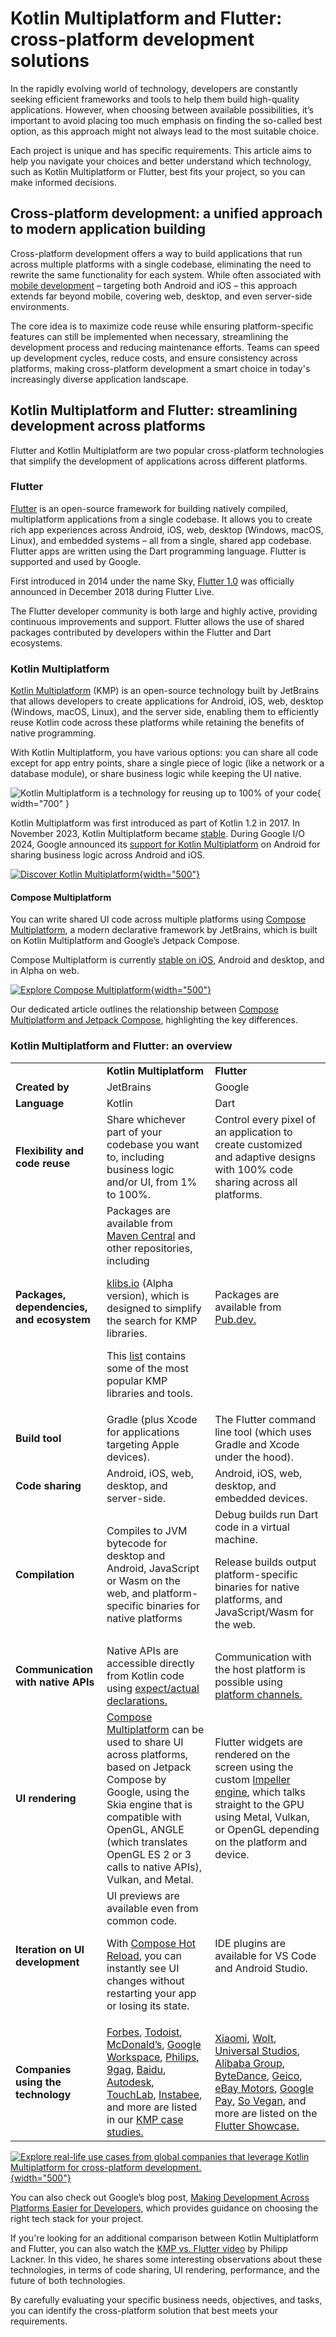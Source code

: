 # Kotlin Multiplatform and Flutter: cross-platform development solutions

[//]: # (description: This article explores Kotlin Multiplatform and Flutter, helping you to understand their capabilities and choose the right fit for your cross-platform project.) 

In the rapidly evolving world of technology, developers are constantly seeking efficient frameworks and tools to help them build high-quality applications. However, when choosing between available possibilities, it’s important to avoid placing too much emphasis on finding the so-called best option, as this approach might not always lead to the most suitable choice.

Each project is unique and has specific requirements. This article aims to help you navigate your choices and better understand which technology, such as Kotlin Multiplatform or Flutter, best fits your project, so you can make informed decisions.

## Cross-platform development: a unified approach to modern application building

Cross-platform development offers a way to build applications that run across multiple platforms with a single codebase, eliminating the need to rewrite the same functionality for each system. While often associated with [mobile development](cross-platform-mobile-development.md) – targeting both Android and iOS – this approach extends far beyond mobile, covering web, desktop, and even server-side environments.

The core idea is to maximize code reuse while ensuring platform-specific features can still be implemented when necessary, streamlining the development process and reducing maintenance efforts. Teams can speed up development cycles, reduce costs, and ensure consistency across platforms, making cross-platform development a smart choice in today's increasingly diverse application landscape.

## Kotlin Multiplatform and Flutter: streamlining development across platforms

Flutter and Kotlin Multiplatform are two popular cross-platform technologies that simplify the development of applications across different platforms.

### Flutter

[Flutter](https://flutter.dev/) is an open-source framework for building natively compiled, multiplatform applications from a single codebase. It allows you to create rich app experiences across Android, iOS, web, desktop (Windows, macOS, Linux), and embedded systems – all from a single, shared app codebase. Flutter apps are written using the Dart programming language. Flutter is supported and used by Google.

First introduced in 2014 under the name Sky, [Flutter 1.0](https://developers.googleblog.com/en/flutter-10-googles-portable-ui-toolkit/) was officially announced in December 2018 during Flutter Live.

The Flutter developer community is both large and highly active, providing continuous improvements and support. Flutter allows the use of shared packages contributed by developers within the Flutter and Dart ecosystems.

### Kotlin Multiplatform

[Kotlin Multiplatform](https://www.jetbrains.com/kotlin-multiplatform/) (KMP) is an open-source technology built by JetBrains that allows developers to create applications for Android, iOS, web, desktop (Windows, macOS, Linux), and the server side, enabling them to efficiently reuse Kotlin code across these platforms while retaining the benefits of native programming.

With Kotlin Multiplatform, you have various options: you can share all code except for app entry points, share a single piece of logic (like a network or a database module), or share business logic while keeping the UI native.

![Kotlin Multiplatform is a technology for reusing up to 100% of your code](kmp-logic-and-ui.svg){ width="700" }

Kotlin Multiplatform was first introduced as part of Kotlin 1.2 in 2017. In November 2023, Kotlin Multiplatform became [stable](https://blog.jetbrains.com/kotlin/2023/11/kotlin-multiplatform-stable/). During Google I/O 2024, Google announced its [support for Kotlin Multiplatform](https://android-developers.googleblog.com/2024/05/android-support-for-kotlin-multiplatform-to-share-business-logic-across-mobile-web-server-desktop.html) on Android for sharing business logic across Android and iOS.

[![Discover Kotlin Multiplatform](discover-kmp.svg){width="500"}](https://www.jetbrains.com/kotlin-multiplatform/)

#### Compose Multiplatform

You can write shared UI code across multiple platforms using [Compose Multiplatform](https://www.jetbrains.com/compose-multiplatform/), a modern declarative framework by JetBrains, which is built on Kotlin Multiplatform and Google’s Jetpack Compose.

Compose Multiplatform is currently [stable on iOS](https://blog.jetbrains.com/kotlin/2025/05/compose-multiplatform-1-8-0-released-compose-multiplatform-for-ios-is-stable-and-production-ready/), Android and desktop, and in Alpha on web.

[![Explore Compose Multiplatform](explore-compose.svg){width="500"}](https://www.jetbrains.com/compose-multiplatform/)

Our dedicated article outlines the relationship between [Compose Multiplatform and Jetpack Compose](compose-multiplatform-and-jetpack-compose.md), highlighting the key differences.

### Kotlin Multiplatform and Flutter: an overview

<table style="both">
    <tr>
        <td></td>
        <td><b>Kotlin Multiplatform</b></td>
        <td><b>Flutter</b></td>
    </tr>
    <tr>
        <td><b>Created by</b></td>
        <td>JetBrains</td>
        <td>Google</td>
    </tr>
    <tr>
        <td><b>Language</b></td>
        <td>Kotlin</td>
        <td>Dart</td>
    </tr>
    <tr>
        <td><b>Flexibility and code reuse</b></td>
        <td>Share whichever part of your codebase you want to, including business logic and/or UI, from 1% to 100%.</td>
        <td>Сontrol every pixel of an application to create customized and adaptive designs with 100% code sharing across all platforms.</td>
    </tr>
    <tr>
        <td><b>Packages, dependencies, and ecosystem</b></td>
        <td>Packages are available from <a href="https://central.sonatype.com/">Maven Central</a> and other repositories, including
            <p><a href="http://klibs.io">klibs.io</a> (Alpha version), which is designed to simplify the search for KMP libraries.</p>
            <p>This <a href="https://github.com/terrakok/kmp-awesome">list</a> contains some of the most popular KMP libraries and tools.</p> </td>
        <td>Packages are available from <a href="https://pub.dev/">Pub.dev.</a></td>
    </tr>
    <tr>
        <td><b>Build tool</b></td>
        <td>Gradle (plus Xcode for applications targeting Apple devices).</td>
        <td>The Flutter command line tool (which uses Gradle and Xcode under the hood).</td>
    </tr>
    <tr>
        <td><b>Code sharing</b></td>
        <td>Android, iOS, web, desktop, and server-side.</td>
        <td>Android, iOS, web, desktop, and embedded devices.</td>
    </tr>
    <tr>
        <td><b>Compilation</b></td>
        <td>Compiles to JVM bytecode for desktop and Android, JavaScript or Wasm on the web, and platform-specific binaries for native platforms</td>
        <td>Debug builds run Dart code in a virtual machine.
        <p>Release builds output platform-specific binaries for native platforms, and JavaScript/Wasm for the web.</p>
        </td>
    </tr>
    <tr>
        <td><b>Communication with native APIs</b></td>
        <td>Native APIs are accessible directly from Kotlin code using <a href="multiplatform-expect-actual.md">expect/actual declarations.</a></td>
        <td>Communication with the host platform is possible using <a href="https://docs.flutter.dev/platform-integration/platform-channels">platform channels.</a></td>
    </tr>
    <tr>
        <td><b>UI rendering</b></td>
        <td><a href="https://www.jetbrains.com/compose-multiplatform/">Compose Multiplatform</a> can be used to share UI across platforms, based on Jetpack Compose by Google, using the Skia engine that is compatible with OpenGL, ANGLE (which translates OpenGL ES 2 or 3 calls to native APIs), Vulkan, and Metal.</td>
        <td>Flutter widgets are rendered on the screen using the custom <a href="https://docs.flutter.dev/perf/impeller">Impeller engine</a>, which talks straight to the GPU using Metal, Vulkan, or OpenGL depending on the platform and device.</td>
    </tr>
    <tr>
        <td><b>Iteration on UI development</b></td>
        <td>UI previews are available even from common code.
        <p>With <a href="compose-hot-reload.md">Compose Hot Reload</a>, you can instantly see UI changes without restarting your app or losing its state.</p></td>
        <td>IDE plugins are available for VS Code and Android Studio.</td>
    </tr>
    <tr>
        <td><b>Companies using the technology</b></td>
        <td><a href="https://www.forbes.com/sites/forbes-engineering/2023/11/13/forbes-mobile-app-shifts-to-kotlin-multiplatform/">Forbes</a>, <a href="https://www.youtube.com/watch?v=z-o9MqN86eE">Todoist</a>, <a href="https://medium.com/mcdonalds-technical-blog/mobile-multiplatform-development-at-mcdonalds-3b72c8d44ebc">McDonald’s</a>, <a href="https://www.youtube.com/watch?v=5sOXv-X43vc">Google Workspace</a>, <a href="https://www.youtube.com/watch?v=hZPL8QqiLi8">Philips</a>, <a href="https://raymondctc.medium.com/adopting-kotlin-multiplatform-mobile-kmm-on-9gag-app-dfe526d9ce04">9gag</a>, <a href="https://kotlinlang.org/lp/multiplatform/case-studies/baidu">Baidu</a>, <a href="https://kotlinlang.org/lp/multiplatform/case-studies/autodesk/">Autodesk</a>, <a href="https://touchlab.co/">TouchLab</a>, <a href="https://www.youtube.com/watch?v=YsQ-2lQYQ8M">Instabee</a>, and more are listed in our <a href="case-studies.topic">KMP case studies.</a></td>
        <td><a href="https://flutter.dev/showcase/xiaomi">Xiaomi</a>, <a href="https://flutter.dev/showcase/wolt">Wolt</a>, <a href="https://flutter.dev/showcase/universal-studios">Universal Studios</a>, <a href="https://flutter.dev/showcase/alibaba-group">Alibaba Group</a>, <a href="https://flutter.dev/showcase/bytedance">ByteDance</a>, <a href="https://www.geico.com/techblog/flutter-as-the-multi-channel-ux-framework/">Geico</a>, <a href="https://flutter.dev/showcase/ebay">eBay Motors</a>, <a href="https://flutter.dev/showcase/google-pay">Google Pay</a>, <a href="https://flutter.dev/showcase/so-vegan">So Vegan</a>, and more are listed on the <a href="https://flutter.dev/showcase">Flutter Showcase.</a></td>
    </tr>
</table>

[![Explore real-life use cases from global companies that leverage Kotlin Multiplatform for cross-platform development.](kmp-use-cases-1.svg){width="500"}](https://www.jetbrains.com/help/kotlin-multiplatform-dev/case-studies.html)

You can also check out Google’s blog post, [Making Development Across Platforms Easier for Developers](https://developers.googleblog.com/en/making-development-across-platforms-easier-for-developers/), which provides guidance on choosing the right tech stack for your project.

If you're looking for an additional comparison between Kotlin Multiplatform and Flutter, you can also watch the [KMP vs. Flutter video](https://www.youtube.com/watch?v=dzog64ENKG0) by Philipp Lackner. In this video, he shares some interesting observations about these technologies, in terms of code sharing, UI rendering, performance, and the future of both technologies.

By carefully evaluating your specific business needs, objectives, and tasks, you can identify the cross-platform solution that best meets your requirements.




